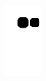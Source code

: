 ![Snake animation](https://github.com/LeonardoScherer/LeonardoScherer/blob/output/github-contribution-grid-snake.svg)


